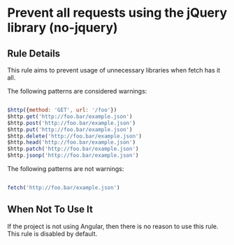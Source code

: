 # Prevent all requests using the jQuery library (no-jquery)

## Rule Details

This rule aims to prevent usage of unnecessary libraries when fetch has it all.

The following patterns are considered warnings:

```js

$http({method: 'GET', url: '/foo'})
$http.get('http://foo.bar/example.json')
$http.post('http://foo.bar/example.json')
$http.put('http://foo.bar/example.json')
$http.delete('http://foo.bar/example.json')
$http.head('http://foo.bar/example.json')
$http.patch('http://foo.bar/example.json')
$http.jsonp('http://foo.bar/example.json')

```

The following patterns are not warnings:

```js

fetch('http://foo.bar/example.json')

```


## When Not To Use It

If the project is not using Angular, then there is no reason to use this rule. This rule is disabled by default.
